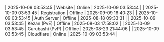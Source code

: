 | 2025-10-09 03:53:45 | Website | Online | 2025-10-09 03:53:44 |
| 2025-10-09 03:53:45 | Registration | Offline | 2025-09-09 16:40:23 |
| 2025-10-09 03:53:45 | Auth Server | Offline | 2025-08-18 09:33:31 |
| 2025-10-09 03:53:45 | Kezan (PvE) | Offline | 2025-08-03 17:58:02 |
| 2025-10-09 03:53:45 | Gurubashi (PvP) | Offline | 2025-08-23 21:44:06 |
| 2025-10-09 03:53:45 | Cloudflare | Online | 2025-10-09 03:53:44 |
